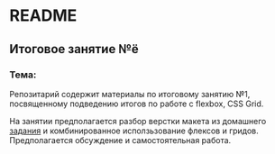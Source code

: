 # README

## Итоговое занятие №ё

### Тема:

Репозитарий содержит материалы по итоговому занятию №1, посвященному подведению итогов по работе с flexbox, CSS Grid.

На занятии предполагается разбор верстки макета из домашнего [задания](https://www.figma.com/design/ntTbBfeG8m53kLoriar4QX/Untitled?node-id=1-228) и комбинированное исползьзование флексов и гридов. Предполагается обсуждение и самостоятельная работа.
